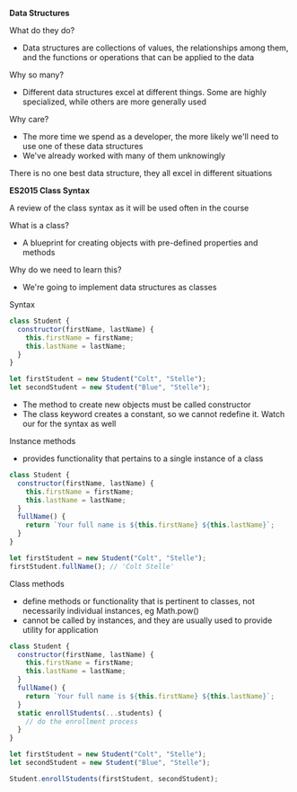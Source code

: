 **Data Structures**

What do they do?

- Data structures are collections of values, the relationships among them, and the functions or operations that can be applied to the data

Why so many?

- Different data structures excel at different things. Some are highly specialized, while others are more generally used

Why care?

- The more time we spend as a developer, the more likely we'll need to use one of these data structures
- We've already worked with many of them unknowingly

There is no one best data structure, they all excel in different situations

**ES2015 Class Syntax**

A review of the class syntax as it will be used often in the course

What is a class?

- A blueprint for creating objects with pre-defined properties and methods

Why do we need to learn this?

- We're going to implement data structures as classes

Syntax

```js
class Student {
  constructor(firstName, lastName) {
    this.firstName = firstName;
    this.lastName = lastName;
  }
}

let firstStudent = new Student("Colt", "Stelle");
let secondStudent = new Student("Blue", "Stelle");
```

- The method to create new objects must be called constructor
- The class keyword creates a constant, so we cannot redefine it. Watch our for the syntax as well

Instance methods

- provides functionality that pertains to a single instance of a class

```js
class Student {
  constructor(firstName, lastName) {
    this.firstName = firstName;
    this.lastName = lastName;
  }
  fullName() {
    return `Your full name is ${this.firstName} ${this.lastName}`;
  }
}

let firstStudent = new Student("Colt", "Stelle");
firstStudent.fullName(); // 'Colt Stelle'
```

Class methods

- define methods or functionality that is pertinent to classes, not necessarily individual instances, eg Math.pow()
- cannot be called by instances, and they are usually used to provide utility for application

```js
class Student {
  constructor(firstName, lastName) {
    this.firstName = firstName;
    this.lastName = lastName;
  }
  fullName() {
    return `Your full name is ${this.firstName} ${this.lastName}`;
  }
  static enrollStudents(...students) {
    // do the enrollment process
  }
}

let firstStudent = new Student("Colt", "Stelle");
let secondStudent = new Student("Blue", "Stelle");

Student.enrollStudents(firstStudent, secondStudent);
```
